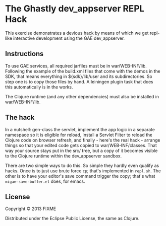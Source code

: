 # The Ghastly dev_appserver REPL Hack

This exercise demonstrates a devious hack by means of which we get
repl-like interactive development using the GAE dev_appserver.

## Instructions

To use GAE services, all required jarfiles must be in war/WEB-INF/lib.
Following the example of the build.xml files that come with the demos
in the SDK, that means everything in ${sdk}/lib/user and its
subdirectories.  So step one is to copy those files by hand.  A
leiningen plugin task that does this automatically is in the works.

The Clojure runtime (and any other dependencies) must also be
installed in war/WEB-INF/lib.

## The hack

In a nutshell: gen-class the servlet, implement the app logic in a
separate namespace so it is eligible for reload, install a Servlet
Filter to reload the Clojure code on browser refresh, and finally -
here's the real hack - arrange things so that your edited code gets
copied to war/WEB-INF/classes.  That way your source stays put in the
src/ tree, but a copy of it becomes visible to the Clojure runtime
within the dev_appserver sandbox.

There are two simple ways to do this.  So simple they hardly even
qualify as hacks.  Once is to just use brute force `cp`; that's
implemented in `repl.sh`.  The other is to have your editor's save
command trigger the copy; that's what `migae-save-buffer.el` does, for
emacs.

## License

Copyright © 2013 FIXME

Distributed under the Eclipse Public License, the same as Clojure.
